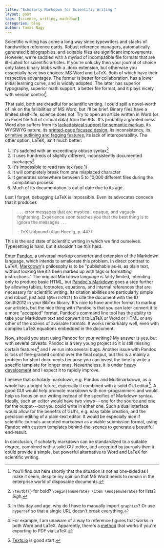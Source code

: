 ```yaml
---
title: "Scholarly Markdown for Scientific Writing "
layout: post
tags: [science, writing, markdown]
categories: blog
author: Tamas Nagy
---
```

Scientific writing has come a long way since typewriters and stacks of handwritten reference cards. Robust reference managers, automatically generated bibliographies, and editable files are significant improvements. 
However, we're saddled with a myriad of incompatible file formats that are ill-suited for scientific articles. If you're unlucky then your journal of choice only takes binary blobs with a .docx extension, but otherwise you essentially have two choices: MS Word and LaTeX. Both of which have their respective advantages. The former is better for collaboration, has a lower initial learning curve, and is widely adopted. The latter has superior typography, superior math support, a better file format, and it plays nicely with version control[^1]. 

That said, both are dreadful for scientific writing. I could spill a novel-worth of ink on the fallibilities of MS Word, but I'll be brief. Binary files have a limited shelf-life, science does not. Try to open an article written in Word (or an Excel file full of critical data) from the 90s. It's probably a garbled mess. Word also suffers from its [lackadaisical support for semantic markup](http://fluff.info/terrible/), its WYSIWYG nature, its [printed-page focused design](http://stevenpoole.net/blog/goodbye-cruel-word/), its inconsistency, its [primitive outlining and tagging features](http://www.antipope.org/charlie/blog-static/2013/10/why-microsoft-word-must-die.html), its lack of interoperability. The other option, LaTeX, isn't much better:

1. It's saddled with an exceedingly obtuse syntax[^3]
2.  It uses hundreds of slightly different, inconsistently documented packages[^4]
3. It's impossible to read raw tex (see 1)
4. It will completely break from one misplaced character
5. It generates somewhere between 5 to 10,000 different files during the compilation process
6. Much of its documentation is out of date due to its age. 

Lest I forget, debugging LaTeX is impossible. Even its advocates concede that it produces

> . . . error messages that are mystical, opaque, and vaguely frightening. Experience soon teaches you that the best thing is to ignore the messages . . .  
> 
> \- TeX Unbound (Alan Hoenig, p. 447)

This is the sad state of scientific writing in which we find ourselves. Typesetting is hard, but it shouldn't be *this* hard.

Enter [Pandoc](http://johnmacfarlane.net/pandoc/), a universal markup converter and extension of the Markdown language, which intends to ameliorate this problem. In direct contrast to LaTeX,  [Markdown](http://daringfireball.net/projects/markdown/)'s philosophy is to be "publishable as-is, as plain text, without looking like it’s been marked up with tags or formatting instructions." The original Markdown language is fairly limited, intending only to produce basic HTML, but [Pandoc's Markdown](http://johnmacfarlane.net/pandoc/README.html#pandocs-markdown) goes a step further by allowing tables, footnotes, equations, and internal references that are necessary for scientific writing. Its citation abilities are particularly simple and robust, just add ```[@Smith2012]``` to cite the document with the ID Smith2012 in your BibTex library. It's nice to have another format to markup our articles, but the nice thing with Pandoc is that you can later convert it to a more "accepted" format. Pandoc's command line tool has the ability to take your Markdown text and convert it to LaTeX or Word or HTML or any other of the dozens of available formats. It works remarkably well, even with complex LaTeX equations embedded in the document. 

Now, should you start using Pandoc for your writing? My answer is yes, but with several caveats. Pandoc is a very young project so it is still missing certain features[^5] and I've run into several bugs. Another issue with Pandoc is loss of fine-grained control over the final output, but this is a mainly a problem for short documents because you can invest the time to write a specific template for longer ones. Nevertheless, it is under [heavy development](https://github.com/jgm/pandoc/commits/master) and I expect it to rapidly improve.

I believe that scholarly markdown, e.g. Pandoc and Multimarkdown, as a whole has a bright future, especially if combined with a solid GUI editor[^6]. A good GUI would help promote markdown with non-programmers and would help us focus on our writing instead of the specifics of Markdown syntax. Ideally, such an editor would have two views---one for the source and one for the output---but you could write in either one. Such a dual interface would allow for the benefits of GUI's, e.g. easy table creation, and the precision editing of a plain-text editor. It would be especially nice if scientific journals accepted markdown as a viable submission format, using Pandoc with custom templates behind-the-scenes to generate a beautiful end-result. 

In conclusion, if scholarly markdown can be standardized to a suitable degree, combined with a solid GUI editor, and accepted by journals then it could provide a simple, but powerful alternative to Word and LaTeX for scientific writing. 


[^1]: You'll find out here shortly that the situation is not as one-sided as I make it seem, despite my opinion that MS Word needs to remain in the enterprise world of disposable documents. 
[^3]: ```\textbf{}``` for bold? ```\begin{enumerate} \item \end{enumerate}``` for lists? *Sigh*. 
[^4]: In this day and age, why do I have to manually import ```graphicx```? Or use ```hyperref``` so that a single URL doesn't break everything. 
[^5]: For example, I am unaware of a way to reference figures that works in both Word and LaTeX. Apparently, there's a [method](http://stackoverflow.com/questions/9434536/how-do-i-make-a-reference-to-a-figure-in-markdown-using-pandoc) that works if you're exporting to PDF via LaTeX. 
[^6]: [Texts.io](http://texts.io) is good start. 